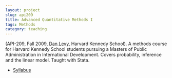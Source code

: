 ```yaml
---
layout: project
slug: api209
title: Advanced Quantitative Methods I
tags: Methods
category: teaching
---
```



(API-209, Fall 2009, [Dan Levy][], Harvard Kennedy School). A methods
course for Harvard Kennedy School students pursuing a Masters of
Public Administration in International Development. Covers
probability, inference and the linear model. Taught with Stata.
  
* [Syllabus][]


[Dan Levy]: http://www.hks.harvard.edu/about/faculty-staff-directory/dan-levy
[Syllabus]: /files/teaching/api209-syllabus.pdf
